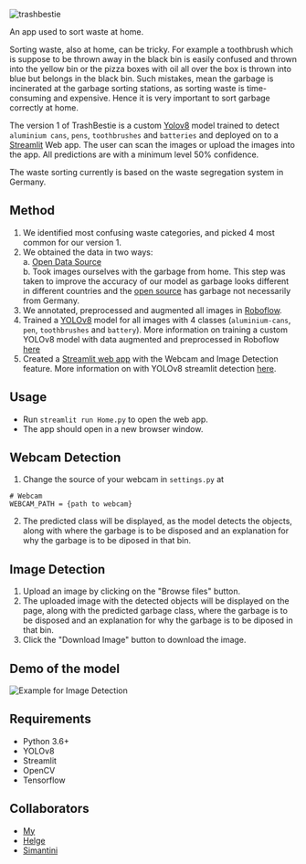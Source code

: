 
![trashbestie](https://github.com/shindesimantini6/TrashBestie/assets/79316344/880f1b1d-37ab-4e47-9387-ebf8d0b41c3f)

An app used to sort waste at home.

Sorting waste, also at home, can be tricky. For example a toothbrush which is suppose to be thrown away in the black bin is easily confused and thrown into the yellow bin or the pizza boxes with oil all over the box is thrown into blue but belongs in the black bin. Such mistakes, mean the garbage is incinerated at the garbage sorting stations, as sorting waste is time-consuming and expensive. Hence it is very important to sort garbage correctly at home. 

The version 1 of TrashBestie is a custom [Yolov8](https://github.com/ultralytics/ultralytics) model trained to detect `aluminium cans`, `pens`, `toothbrushes` and `batteries` and deployed on to a [Streamlit](https://streamlit.io/) Web app. The user can scan the images or upload the images into the app. All predictions are with a minimum level 50% confidence.

The waste sorting currently is based on the waste segregation system in Germany.

## Method
1. We identified most confusing waste categories, and picked 4 most common for our version 1.
2. We obtained the data in two ways:  
    a. [Open Data Source](https://github.com/AgaMiko/waste-datasets-review)  
    b. Took images ourselves with the garbage from home. This step was taken to improve the accuracy of our model as garbage looks different in different countries and the [open source](https://github.com/AgaMiko/waste-datasets-review) has garbage not necessarily from Germany.  
3. We annotated, preprocessed and augmented all images in [Roboflow](https://roboflow.com/).
4. Trained a [YOLOv8](https://github.com/ultralytics/ultralytics) model for all images with 4 classes (`aluminium-cans`, `pen`, `toothbrushes` and `battery`). More information on training a custom YOLOv8 model with data augmented and preprocessed in Roboflow [here](https://blog.roboflow.com/how-to-train-yolov8-on-a-custom-dataset/)
5. Created a [Streamlit web app](https://streamlit.io/) with the Webcam and Image Detection feature. More information on with YOLOv8 streamlit detection [here](https://github.com/CodingMantras/yolov8-streamlit-detection-tracking).

## Usage

- Run `streamlit run Home.py` to open the web app.
- The app should open in a new browser window.

## Webcam Detection
1. Change the source of your webcam in `settings.py` at   
```
# Webcam
WEBCAM_PATH = {path to webcam}
```
2. The predicted class will be displayed, as the model detects the objects, along with where the garbage is to be disposed and an explanation for why the garbage is to 
be diposed in that bin. 

## Image Detection
1. Upload an image by clicking on the "Browse files" button.
2. The uploaded image with the detected objects will be displayed on the page, along with the predicted garbage class, where the garbage is to be disposed and an explanation for why the garbage is to 
be diposed in that bin. 
3. Click the "Download Image" button to download the image.

## Demo of the model

![Example for Image Detection](<Screenshot from 2023-08-23 12-03-35_cropped.png>)

## Requirements
- Python 3.6+
- YOLOv8
- Streamlit 
- OpenCV
- Tensorflow

## Collaborators
- [My](https://www.linkedin.com/in/my-huynh/) 
- [Helge](https://github.com/helge1991)
- [Simantini](https://github.com/shindesimantini6)
